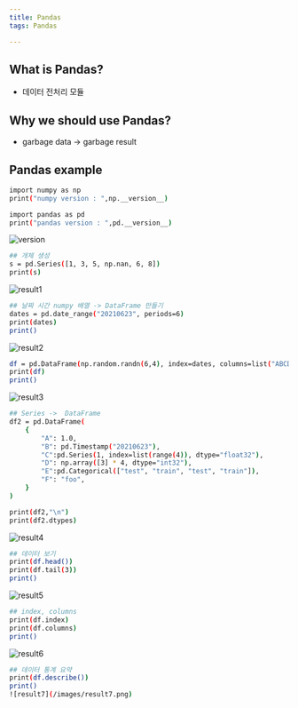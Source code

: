 ```yaml
---
title: Pandas
tags: Pandas

---
```


## What is Pandas?

- 데이터 전처리 모듈

## Why we should use Pandas?
- garbage data -> garbage result

## Pandas example
``` bash
import numpy as np
print("numpy version : ",np.__version__)

import pandas as pd
print("pandas version : ",pd.__version__)
```
![version](/images/version.png)

```bash
## 개체 생성
s = pd.Series([1, 3, 5, np.nan, 6, 8])
print(s)
```
![result1](/images/result1.png)
```bash
## 날짜 시간 numpy 배열 -> DataFrame 만들기
dates = pd.date_range("20210623", periods=6)
print(dates)
print()
```
![result2](/images/result2.png)

```bash
df = pd.DataFrame(np.random.randn(6,4), index=dates, columns=list("ABCD"))
print(df)
print()
```
![result3](/images/result3.png)
```bash
## Series ->  DataFrame
df2 = pd.DataFrame(
    {
        "A": 1.0,
        "B": pd.Timestamp("20210623"),
        "C":pd.Series(1, index=list(range(4)), dtype="float32"),
        "D": np.array([3] * 4, dtype="int32"),
        "E":pd.Categorical(["test", "train", "test", "train"]),
        "F": "foo",
    }  
)

print(df2,"\n")
print(df2.dtypes)
```
![result4](/images/result4.png)

```bash
## 데이터 보기
print(df.head())
print(df.tail(3))
print()
```
![result5](/images/result5.png)

```bash
## index, columns
print(df.index)
print(df.columns)
print()
```
![result6](/images/result6.png)

```bash
## 데이터 통계 요약
print(df.describe())
print()
![result7](/images/result7.png)
```


